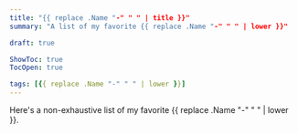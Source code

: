 ```yaml
---
title: "{{ replace .Name "-" " " | title }}"
summary: "A list of my favorite {{ replace .Name "-" " " | lower }}"

draft: true

ShowToc: true
TocOpen: true

tags: [{{ replace .Name "-" " " | lower }}]
---
```


Here's a non-exhaustive list of my favorite {{ replace .Name "-" " " | lower }}.